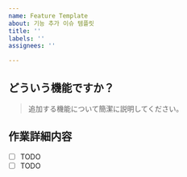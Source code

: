 ```yaml
---
name: Feature Template
about: 기능 추가 이슈 템플릿
title: ''
labels: ''
assignees: ''

---
```


## どういう機能ですか？

> 追加する機能について簡潔に説明してください。

## 作業詳細内容

- [ ] TODO
- [ ] TODO

